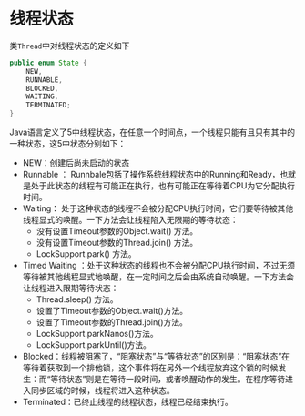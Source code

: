 # 线程状态

类`Thread`中对线程状态的定义如下
``` java
public enum State {
    NEW,
    RUNNABLE,
    BLOCKED,
    WAITING,
    TERMINATED;
}
```

Java语言定义了5中线程状态，在任意一个时间点，一个线程只能有且只有其中的一种状态，这5中状态分别如下：

- NEW：创建后尚未启动的状态
- Runnable ： Runnbale包括了操作系统线程状态中的Running和Ready，也就是处于此状态的线程有可能正在执行，也有可能正在等待着CPU为它分配执行时间。
- Waiting： 处于这种状态的线程不会被分配CPU执行时间，它们要等待被其他线程显式的唤醒。一下方法会让线程陷入无限期的等待状态：
   - 没有设置Timeout参数的Object.wait() 方法。
   - 没有设置Timeout参数的Thread.join() 方法。
   - LockSupport.park() 方法。 
- Timed Waiting ：处于这种状态的线程也不会被分配CPU执行时间，不过无须等待被其他线程显式地唤醒，在一定时间之后会由系统自动唤醒。一下方法会让线程进入限期等待状态：
   - Thread.sleep() 方法。
   - 设置了Timeout参数的Object.wait()方法。
   - 设置了Timeout参数的Thread.join()方法。
   - LockSupport.parkNanos()方法。
   - LockSupport.parkUntil()方法。
- Blocked：线程被阻塞了，“阻塞状态”与“等待状态”的区别是：“阻塞状态”在等待着获取到一个排他锁，这个事件将在另外一个线程放弃这个锁的时候发生：而“等待状态”则是在等待一段时间，或者唤醒动作的发生。在程序等待进入同步区域的时候，线程将进入这种状态。
- Terminated：已终止线程的线程状态，线程已经结束执行。

